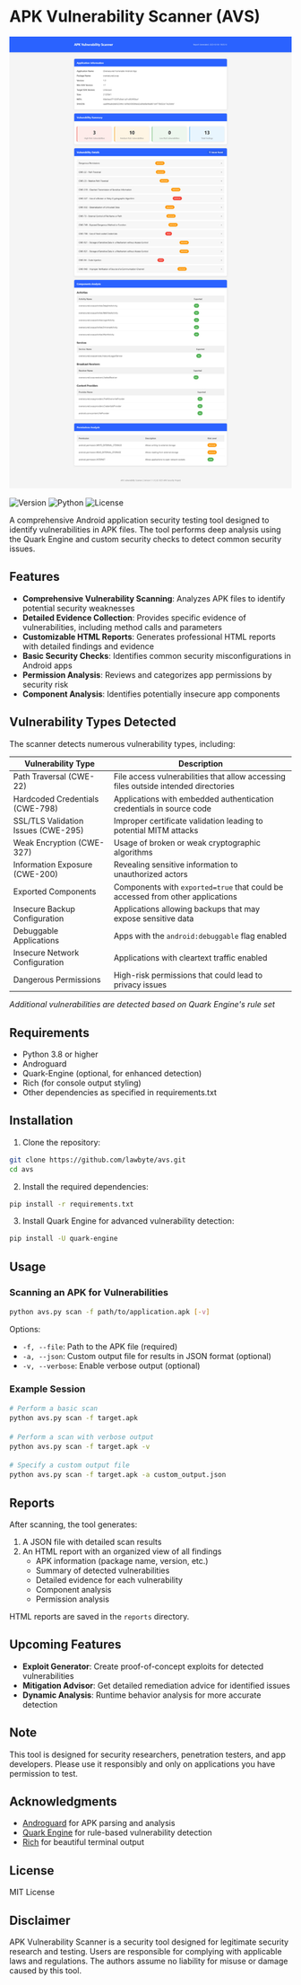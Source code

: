 # APK Vulnerability Scanner (AVS)

![reports](reports.jpg)

![Version](https://img.shields.io/badge/version-1.1.0-blue)
![Python](https://img.shields.io/badge/python-3.8%2B-brightgreen)
![License](https://img.shields.io/badge/license-MIT-orange)

A comprehensive Android application security testing tool designed to identify vulnerabilities in APK files. The tool performs deep analysis using the Quark Engine and custom security checks to detect common security issues.

## Features

- **Comprehensive Vulnerability Scanning**: Analyzes APK files to identify potential security weaknesses
- **Detailed Evidence Collection**: Provides specific evidence of vulnerabilities, including method calls and parameters
- **Customizable HTML Reports**: Generates professional HTML reports with detailed findings and evidence
- **Basic Security Checks**: Identifies common security misconfigurations in Android apps
- **Permission Analysis**: Reviews and categorizes app permissions by security risk
- **Component Analysis**: Identifies potentially insecure app components

## Vulnerability Types Detected

The scanner detects numerous vulnerability types, including:

| Vulnerability Type | Description |
|-------------------|-------------|
| Path Traversal (CWE-22) | File access vulnerabilities that allow accessing files outside intended directories |
| Hardcoded Credentials (CWE-798) | Applications with embedded authentication credentials in source code |
| SSL/TLS Validation Issues (CWE-295) | Improper certificate validation leading to potential MITM attacks |
| Weak Encryption (CWE-327) | Usage of broken or weak cryptographic algorithms |
| Information Exposure (CWE-200) | Revealing sensitive information to unauthorized actors |
| Exported Components | Components with `exported=true` that could be accessed from other applications |
| Insecure Backup Configuration | Applications allowing backups that may expose sensitive data |
| Debuggable Applications | Apps with the `android:debuggable` flag enabled |
| Insecure Network Configuration | Applications with cleartext traffic enabled |
| Dangerous Permissions | High-risk permissions that could lead to privacy issues |

*Additional vulnerabilities are detected based on Quark Engine's rule set*

## Requirements

- Python 3.8 or higher
- Androguard
- Quark-Engine (optional, for enhanced detection)
- Rich (for console output styling)
- Other dependencies as specified in requirements.txt

## Installation

1. Clone the repository:
```bash
git clone https://github.com/lawbyte/avs.git
cd avs
```

2. Install the required dependencies:
```bash
pip install -r requirements.txt
```

3. Install Quark Engine for advanced vulnerability detection:
```bash
pip install -U quark-engine
```

## Usage

### Scanning an APK for Vulnerabilities

```bash
python avs.py scan -f path/to/application.apk [-v]
```

Options:
- `-f, --file`: Path to the APK file (required)
- `-a, --json`: Custom output file for results in JSON format (optional)
- `-v, --verbose`: Enable verbose output (optional)

### Example Session

```bash
# Perform a basic scan
python avs.py scan -f target.apk

# Perform a scan with verbose output
python avs.py scan -f target.apk -v

# Specify a custom output file
python avs.py scan -f target.apk -a custom_output.json
```

## Reports

After scanning, the tool generates:

1. A JSON file with detailed scan results
2. An HTML report with an organized view of all findings
   - APK information (package name, version, etc.)
   - Summary of detected vulnerabilities
   - Detailed evidence for each vulnerability
   - Component analysis
   - Permission analysis

HTML reports are saved in the `reports` directory.

## Upcoming Features

- **Exploit Generator**: Create proof-of-concept exploits for detected vulnerabilities
- **Mitigation Advisor**: Get detailed remediation advice for identified issues
- **Dynamic Analysis**: Runtime behavior analysis for more accurate detection

## Note

This tool is designed for security researchers, penetration testers, and app developers. Please use it responsibly and only on applications you have permission to test.

## Acknowledgments

- [Androguard](https://github.com/androguard/androguard) for APK parsing and analysis
- [Quark Engine](https://github.com/quark-engine/quark-engine) for rule-based vulnerability detection
- [Rich](https://github.com/Textualize/rich) for beautiful terminal output

## License

MIT License

## Disclaimer

APK Vulnerability Scanner is a security tool designed for legitimate security research and testing. Users are responsible for complying with applicable laws and regulations. The authors assume no liability for misuse or damage caused by this tool.
